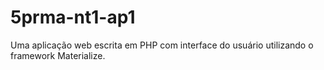 # 5prma-nt1-ap1
Uma aplicação web escrita em PHP com interface do usuário utilizando o framework Materialize.
